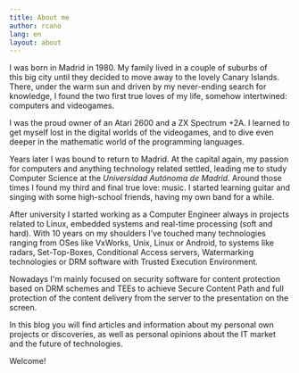 ```yaml
---
title: About me
author: rcano
lang: en
layout: about
---
```


I was born in Madrid in 1980. My family lived in a couple of suburbs of
this big city until they decided to move away to the lovely Canary Islands.
There, under the warm sun and driven by my never-ending search for knowledge, I
found the two first true loves of my life, somehow intertwined: computers and
videogames.

I was the proud owner of an Atari 2600 and a ZX Spectrum +2A. I
learned to get myself lost in the digital worlds of the videogames, and to dive
even deeper in the mathematic world of the programming languages.

Years later I was bound to return to Madrid. At the capital again, my passion for computers
and anything technology related settled, leading me to study Computer Science
at the *Universidad Autónoma de Madrid*. Around those times I found my third
and final true love: music. I started learning guitar and singing with some
high-school friends, having my own band for a while.

After university I started working as a Computer Engineer always in projects related
to Linux, embedded systems and real-time processing (soft and hard). With 10
years on my shoulders I've touched many technologies ranging from OSes like VxWorks,
Unix, Linux or Android, to systems like radars, Set-Top-Boxes, Conditional Access
servers, Watermarking technologies or DRM software with Trusted Execution Environment.

Nowadays I'm mainly focused on security software for content protection based on
DRM schemes and TEEs to achieve Secure Content Path and full protection of the
content delivery from the server to the presentation on the screen.

In this blog you will find articles and information about my personal own projects
or discoveries, as well as personal opinions about the IT market and the future
of technologies.

Welcome!
